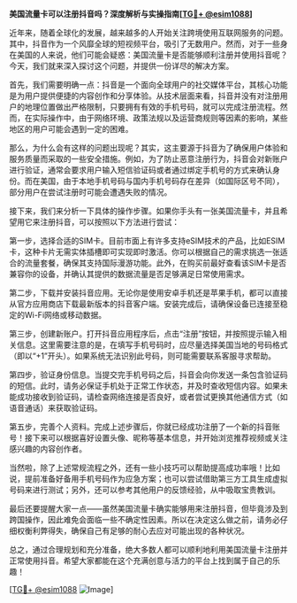 **美国流量卡可以注册抖音吗？深度解析与实操指南[[TG💪+ @esim1088](https://t.me/s/esim1088)]**

近年来，随着全球化的发展，越来越多的人开始关注跨境使用互联网服务的问题。其中，抖音作为一个风靡全球的短视频平台，吸引了无数用户。然而，对于一些身在美国的人来说，他们可能会疑惑：美国流量卡是否能够顺利注册并使用抖音呢？今天，我们就来深入探讨这个问题，并提供一份详尽的解决方案。

首先，我们需要明确一点：抖音是一个面向全球用户的社交媒体平台，其核心功能是为用户提供便捷的内容创作和分享体验。从技术层面来看，抖音并没有对注册用户的地理位置做出严格限制，只要拥有有效的手机号码，就可以完成注册流程。然而，在实际操作中，由于网络环境、政策法规以及运营商规则等因素的影响，某些地区的用户可能会遇到一定的困难。

那么，为什么会有这样的问题出现呢？其实，这主要源于抖音为了确保用户体验和服务质量而采取的一些安全措施。例如，为了防止恶意注册行为，抖音会对新账户进行验证，通常会要求用户输入短信验证码或者通过绑定手机号的方式来确认身份。而在美国，由于本地手机号码与国内手机号码存在差异（如国际区号不同），部分用户在尝试注册时可能会遭遇失败的情况。

接下来，我们来分析一下具体的操作步骤。如果你手头有一张美国流量卡，并且希望用它来注册抖音，可以按照以下方法进行尝试：

第一步，选择合适的SIM卡。目前市面上有许多支持eSIM技术的产品，比如ESIM卡，这种卡片无需实体插槽即可实现即时激活。你可以根据自己的需求挑选一张适合的流量套餐，确保其支持国际漫游功能。此外，在购买前最好查看该SIM卡是否兼容你的设备，并确认其提供的数据流量是否足够满足日常使用需求。

第二步，下载并安装抖音应用。无论你是使用安卓手机还是苹果手机，都可以直接从官方应用商店下载最新版本的抖音客户端。安装完成后，请确保设备已连接至稳定的Wi-Fi网络或移动数据。

第三步，创建新账户。打开抖音应用程序后，点击“注册”按钮，并按照提示输入相关信息。这里需要注意的是，在填写手机号码时，应尽量选择美国当地的号码格式（即以“+1”开头）。如果系统无法识别此号码，则可能需要联系客服寻求帮助。

第四步，验证身份信息。当提交完手机号码之后，抖音会向你发送一条包含验证码的短信。此时，请务必保证手机处于正常工作状态，并及时查收短信内容。如果未能成功接收到验证码，请检查网络连接是否良好，或者尝试更换其他通信方式（如语音通话）来获取验证码。

第五步，完善个人资料。完成上述步骤后，你就已经成功注册了一个新的抖音账号！接下来可以根据喜好设置头像、昵称等基本信息，并开始浏览推荐视频或关注感兴趣的内容创作者。

当然啦，除了上述常规流程之外，还有一些小技巧可以帮助提高成功率哦！比如说，提前准备好备用手机号码作为应急方案；也可以尝试借助第三方工具生成虚拟号码来进行测试；另外，还可以参考其他用户的反馈经验，从中吸取宝贵教训。

最后还要提醒大家一点——虽然美国流量卡确实能够用来注册抖音，但毕竟涉及到跨国操作，因此难免会面临一些不确定性因素。所以在决定这么做之前，请务必仔细权衡利弊得失，确保自己有足够的耐心去应对可能出现的各种状况。

总之，通过合理规划和充分准备，绝大多数人都可以顺利地利用美国流量卡注册并正常使用抖音。希望大家都能在这个充满创意与活力的平台上找到属于自己的乐趣！

[[TG💪+ @esim1088](https://t.me/s/esim1088) ![Image](https://i.postimg.cc/4NQfJmqS/Snipaste-2025-05-13-00-14-12.png)]